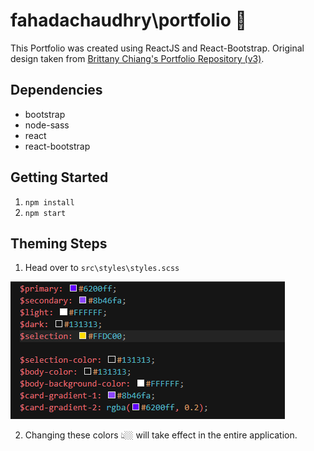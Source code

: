 # fahadachaudhry\portfolio 🎇

This Portfolio was created using ReactJS and React-Bootstrap.
Original design taken from [Brittany Chiang's Portfolio Repository (v3)](https://github.com/bchiang7/bchiang7.github.io).

## Dependencies
- bootstrap
- node-sass
- react
- react-bootstrap

## Getting Started
1. `npm install`
2. `npm start`

## Theming Steps
1. Head over to `src\styles\styles.scss`

![Theming Colors](/src/assets/readme-assets/theme-colors.png?raw=true "Theming Colors")

2. Changing these colors 👆🏼 will take effect in the entire application.